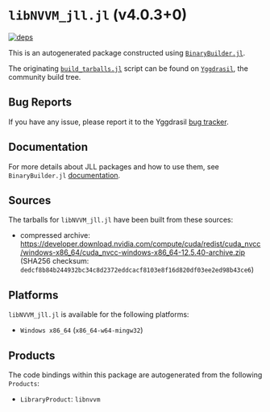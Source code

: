# `libNVVM_jll.jl` (v4.0.3+0)

[![deps](https://juliahub.com/docs/libNVVM_jll/deps.svg)](https://juliahub.com/ui/Packages/libNVVM_jll/09pbK?page=2)

This is an autogenerated package constructed using [`BinaryBuilder.jl`](https://github.com/JuliaPackaging/BinaryBuilder.jl).

The originating [`build_tarballs.jl`](https://github.com/JuliaPackaging/Yggdrasil/blob/050c0fad809d73e2de48f8c1c784df0fd2f3d0b2/C/CUDA/libNVVM/build_tarballs.jl) script can be found on [`Yggdrasil`](https://github.com/JuliaPackaging/Yggdrasil/), the community build tree.

## Bug Reports

If you have any issue, please report it to the Yggdrasil [bug tracker](https://github.com/JuliaPackaging/Yggdrasil/issues).

## Documentation

For more details about JLL packages and how to use them, see `BinaryBuilder.jl` [documentation](https://docs.binarybuilder.org/stable/jll/).

## Sources

The tarballs for `libNVVM_jll.jl` have been built from these sources:

* compressed archive: https://developer.download.nvidia.com/compute/cuda/redist/cuda_nvcc/windows-x86_64/cuda_nvcc-windows-x86_64-12.5.40-archive.zip (SHA256 checksum: `dedcf8b84b244932bc34c8d2372eddcacf8103e8f16d820df03ee2ed98b43ce6`)

## Platforms

`libNVVM_jll.jl` is available for the following platforms:

* `Windows x86_64` (`x86_64-w64-mingw32`)

## Products

The code bindings within this package are autogenerated from the following `Products`:

* `LibraryProduct`: `libnvvm`
